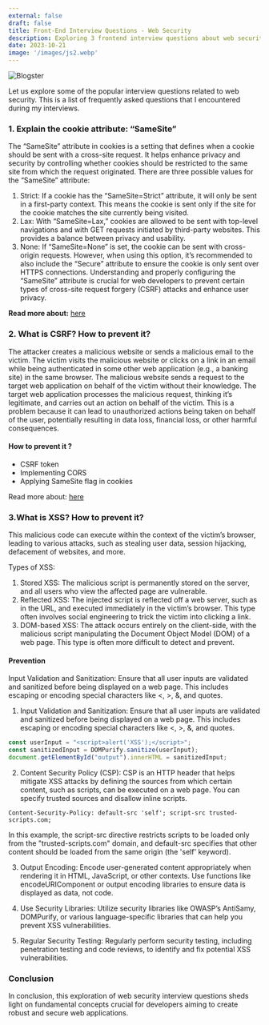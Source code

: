 ```yaml
---
external: false
draft: false
title: Front-End Interview Questions - Web Security
description: Exploring 3 frontend interview questions about web security
date: 2023-10-21
image: '/images/js2.webp'
---
```


![Blogster](/images/js2.webp)

Let us explore some of the popular interview questions related to web security. This is a list of frequently asked questions that I encountered during my interviews.

### 1. Explain the cookie attribute: “SameSite”
The “SameSite” attribute in cookies is a setting that defines when a cookie should be sent with a cross-site request. It helps enhance privacy and security by controlling whether cookies should be restricted to the same site from which the request originated. There are three possible values for the “SameSite” attribute:

1. Strict: If a cookie has the “SameSite=Strict” attribute, it will only be sent in a first-party context. This means the cookie is sent only if the site for the cookie matches the site currently being visited.
2. Lax: With “SameSite=Lax,” cookies are allowed to be sent with top-level navigations and with GET requests initiated by third-party websites. This provides a balance between privacy and usability.
3. None: If “SameSite=None” is set, the cookie can be sent with cross-origin requests. However, when using this option, it’s recommended to also include the “Secure” attribute to ensure the cookie is only sent over HTTPS connections.
Understanding and properly configuring the “SameSite” attribute is crucial for web developers to prevent certain types of cross-site request forgery (CSRF) attacks and enhance user privacy.

**Read more about:**
[here](https://web.dev/articles/samesite-cookies-explained?source=post_page-----e3c4c7641a3a--------------------------------)

### 2. What is CSRF? How to prevent it?
The attacker creates a malicious website or sends a malicious email to the victim.
The victim visits the malicious website or clicks on a link in an email while being authenticated in some other web application (e.g., a banking site) in the same browser.
The malicious website sends a request to the target web application on behalf of the victim without their knowledge.
The target web application processes the malicious request, thinking it’s legitimate, and carries out an action on behalf of the victim.
This is a problem because it can lead to unauthorized actions being taken on behalf of the user, potentially resulting in data loss, financial loss, or other harmful consequences.

#### How to prevent it ?
- CSRF token
- Implementing CORS
- Applying SameSite flag in cookies

Read more about: [here](https://developer.mozilla.org/en-US/docs/Glossary/CSRF?source=post_page-----e3c4c7641a3a--------------------------------)

### 3.What is XSS? How to prevent it?
This malicious code can execute within the context of the victim’s browser, leading to various attacks, such as stealing user data, session hijacking, defacement of websites, and more.

Types of XSS:
1. Stored XSS: The malicious script is permanently stored on the server, and all users who view the affected page are vulnerable.
2. Reflected XSS: The injected script is reflected off a web server, such as in the URL, and executed immediately in the victim’s browser. This type often involves social engineering to trick the victim into clicking a link.
3. DOM-based XSS: The attack occurs entirely on the client-side, with the malicious script manipulating the Document Object Model (DOM) of a web page. This type is often more difficult to detect and prevent.

#### Prevention
Input Validation and Sanitization: Ensure that all user inputs are validated and sanitized before being displayed on a web page. This includes escaping or encoding special characters like <, >, &, and quotes.

1. Input Validation and Sanitization: Ensure that all user inputs are validated and sanitized before being displayed on a web page. This includes escaping or encoding special characters like <, >, &, and quotes.

```js
const userInput = "<script>alert('XSS');</script>";
const sanitizedInput = DOMPurify.sanitize(userInput);
document.getElementById("output").innerHTML = sanitizedInput;
```

2. Content Security Policy (CSP): CSP is an HTTP header that helps mitigate XSS attacks by defining the sources from which certain content, such as scripts, can be executed on a web page. You can specify trusted sources and disallow inline scripts.

```
Content-Security-Policy: default-src 'self'; script-src trusted-scripts.com;
```

In this example, the script-src directive restricts scripts to be loaded only from the "trusted-scripts.com" domain, and default-src specifies that other content should be loaded from the same origin (the 'self' keyword).

3. Output Encoding: Encode user-generated content appropriately when rendering it in HTML, JavaScript, or other contexts. Use functions like encodeURIComponent or output encoding libraries to ensure data is displayed as data, not code.

4. Use Security Libraries: Utilize security libraries like OWASP’s AntiSamy, DOMPurify, or various language-specific libraries that can help you prevent XSS vulnerabilities.

5. Regular Security Testing: Regularly perform security testing, including penetration testing and code reviews, to identify and fix potential XSS vulnerabilities.


### Conclusion
In conclusion, this exploration of web security interview questions sheds light on fundamental concepts crucial for developers aiming to create robust and secure web applications.
